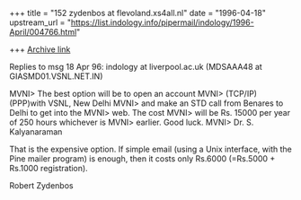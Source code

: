 +++
title = "152 zydenbos at flevoland.xs4all.nl"
date = "1996-04-18"
upstream_url = "https://list.indology.info/pipermail/indology/1996-April/004766.html"

+++
[Archive link](https://list.indology.info/pipermail/indology/1996-April/004766.html)


Replies to msg 18 Apr 96: indology at liverpool.ac.uk
(MDSAAA48 at GIASMD01.VSNL.NET.IN)

 MVNI> The best option will be to open an account
 MVNI> (TCP/IP)(PPP)with VSNL, New Delhi
 MVNI> and make an STD call from Benares to Delhi to get into the
 MVNI> web. The cost
 MVNI> will be Rs. 15000 per year of 250 hours whichever is
 MVNI> earlier. Good luck.
 MVNI> Dr. S. Kalyanaraman

That is the expensive option. If simple email (using a Unix interface, with the
Pine mailer program) is enough, then it costs only Rs.6000 (=Rs.5000 + Rs.1000
registration).

Robert Zydenbos






